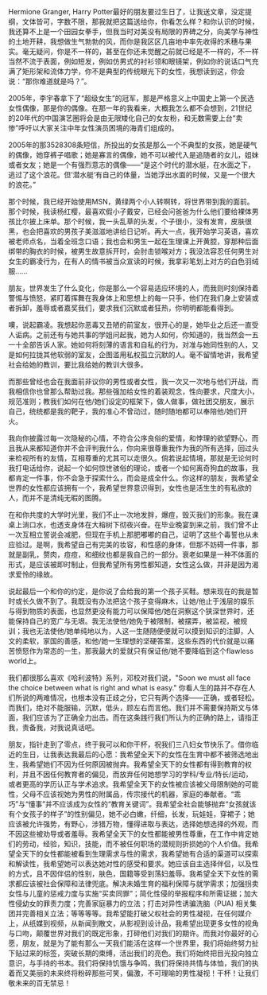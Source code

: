 Hermione Granger, Harry Potter最好的朋友要过生日了，让我送文章，没定提纲，文体皆可，字数不限，那我就把这篇送给你，你看怎么样？和你认识的时候，我还算不上是一个田园女拳手，但我当时对美没有局限的界碑之分，向美学与神性的土地开耕，我想做生气勃勃的风，而你是我区区几亩地中率先收得的禾穗与果实。毫无疑问，你是不一样的，甚至在你还未觉醒之前就已经是不一样的，不一样当然不流于表面，例如短发，例如仿男式的衬衫领和眼镜架，例如你的说话口气充满了矩形架和流体力学，你不是典型的传统眼光下的女性，我想读到这，你会说：“那你难道就是吗？”。

2005年，李宇春拿下了“超级女生”的冠军，那是严格意义上中国史上第一个民选女性偶像，那是你的偶像。在那一年的我看来，大概我怎么都不会想到，21世纪的20年代的中国演艺圈将会是由无限矮化自己的女友粉，和无数需要上台“卖惨”呼吁以大家关注中年女性演员困境的海青们组成的。

2005年的那3528308条短信，所投出的女孩是那么一个不典型的女孩，她是硬气的偶像，她穿裤子唱歌；她是寡言的偶像，她不可以被代入是追随者的女儿，姐妹或者女友；她是一个有强烈意志的偶像——“是这个时代的潜水艇，在水面之下，逃过了这个浪花。但’潜水艇‘有自己的体量，当她浮出水面的时候，又是一个很大的浪花。”

那个时候，我已经开始使用MSN，黄绿两个小人转啊转，将世界带到我的面前。那个时候，我读杨红樱，最喜欢假小子戴安，已经会问爸爸为什么他们要给裸体男孩比尔披上床单。那个时候，我一头乱草的头发，个子很小，没有发育，皮肤很黑，也会把喜欢的男孩子美滋滋地讲给日记听。再大一点，我开始学习英语，喜欢被老师点名，当着全班念口语；我也会和男生一起在生理课上开黄腔，穿那种后面绑带的胸衣的时候，被男生故意拆开时，会肘击锁喉对方；我没法容忍任何男生对女生的霸凌行为，在有人的情书被当众宣读的时候，我拿彩笔划上对方的白色羽绒服......

朋友，世界发生了什么变化，你是那么一个容易适应环境的人，而我则时刻保持着警惕与愤怒，紧盯着挥舞在我身体上和思想上的每一只手，他们在我们身上安装或者拆卸，羞辱或者嘉奖我们，要求我们沉默或者狂热，你明明都能看得到。

噢，说起霸凌。我想起你恶毒又丑陋的前室友，很开心的是，她毕业之后还一直受人诟病。之前还有与她共事的学姐问起我，她为人如何，你知道的，我当然会一五一十全部告诉人家。她如何将刻薄的语言和自私的行为，对准与她同性别的人，又是如何拉拢其他软弱的室友，企图滥用私权孤立沉默的人。毫不留情地讲，我希望社会给她的教训，要比我给她的教训大很多。

而那些曾经也会在我面前非议你的男性或者女性，我一次又一次地与他们开战，而我相信你也曾那么帮助过我。那些强加给女性的着装观念，性向要求，尺度大小，规范准则；教我们如何在他/她们设定的框架下，做人做事，做社团交朋友，展示自己，统统都是我的靶子，我的准心不曾动过，随时随地都可以奉陪他/她们开火。

我向你披露过每一次隐秘的心情，不符合公序良俗的爱情，和悖理的欲望野心，而且我从来都知道你并不会评判我什么，你向来很尊重我作为我的所有选择，回过头来检视所有的友情，互相尊重的尤其可以走很久。倘若说起情境，那就是无论何时我打电话给你，说起一个如何惊世骇俗的理论，或者一个如何离奇狗血的故事，我都肯定一件事，你不会急于探索什么，而会是成全什么。你这样的朋友，我希望全世界的女性都应该拥有一个，我希望世界意识得到，女性也是活生生的有私欲的人，而并不是清纯无暇的图腾。

在和你共度的大学时光里，我们不止一次地发胖，爆痘，毁灭我们的形象。我在课桌上淌口水，也透支身体在大榕树下彻夜兴奋。在毕业晚宴到来之前，我们曾不止一次互相立誓说会减肥，但现在手机上那肥嘟嘟的自己，证明了这些个毒誓也从未应验过。是啊，我希望自己有完美的妆容，和性感的身体，但那不妨碍一件事，那就是副乳，赘肉，痘痘，和细纹也都是我自己的一部分。衰老如果是一种不体面的形式，是应该被即时制止，但我希望所有男性都知道，女性这么做，并非是因为渴求爱怜的缘故。

说起最后一个和你的约定，是你说了会给我的第一个孩子买鞋。想来现在的我是暂时或长久做不到了。我既没有办法把这个孩子变得麻木，让她/他止于浅层的娱乐与得到物质的表面，也显然更没有能力可以保障他/她在洞察这个狭深世界时，还能保持自己的宽广与无垠。我无法使他/她免于被限制，被摆弄，被监视，被规训；我也无法使他/她单纯地以为，人这一生随随便便就可以摸到知识的注脚，人文的柔软，家国的善感，和他/她一生理想的坚硬答案，这些东西的代价就是以痛苦愤怒作为常态的一生，那我最大的爱就只有保证他/她不要降临到这个flawless world上。

我们都很那么喜欢《哈利波特》系列，邓校对我们说，"Soon we must all face the choice between what is right and what is easy." 你看人生的路并不存在人们所说的两难情况，也根本没有正歧之分，它只有两个选择——正确，或者轻松。而我们，绝对不能服输，沉默，低头，顾左右而言他。我们并不需要保持斯文与体面，我们应该为了正确全力出击。而在这条践行我们所认为的正确的路上，请指正我，责备我，对我说真话吧。

朋友，指针走到了零点，终于我可以和你干杯，祝我们三八妇女节快乐了。借你临近的生日，让我表达我最后的心愿：我希望全天下的女性在生育中都不被筛选地出生，我希望她们不因为任何原因被抛弃。我希望全天下的女性都有得到教育的权利，并且不因任何教育者的偏见，而放弃任何她想学习的学科/专业/特长/运动，或者更高的学历认正与学术追求。我希望全天下的女性被应该被父母限制她的可能性，父母不应该视她为男性的附属品，传宗接代的机器，家庭的奉献者。“乖巧”与“懂事”并不应该成为女性的“教育关键词”。我希望全社会能够抛弃“女孩就该有个女孩子的样子”的性别偏见，她不必白嫩，纤细，长发，玩娃娃，穿裙子；她应该被允许强势，有野心，涉猎万物，懂得进取与表达，选择她想选择的外观，而不因这些被劝导或者羞辱。我希望全天下的女性都能被男性尊重，在工作中肯定她们的劳动，经验，知识，技能，而不被任何职场的潜规则折损她的个人价值。我希望全天下的女性都能被看到生理需求与性的需求，我希望她有合适的渠道可以探索和解读性，我希望她可以表达她对性的感受和要求。她应该自主选择伴侣，以及性的方式，且不因伴侣的性别，肤色，国籍等受到荡妇羞辱。我希望全天下女性的需求都应该被社会保障和法律兜底。解决未婚生育的福利保障与就学需求；加强拐卖女性与儿童的惩戒力度与实施“买卖同罪”；简化性侵的举报程序和所需证据；加大性侵幼女的罪责力度；完善家庭暴力的立法；打击对异性诱骗洗脑（PUA) 相关集团并完善相关立法；等等等等。我希望能打破父权社会的男性凝视，在任何媒介上，从纸媒到视频，从新闻到散文，从影视到设计品，我希望出现更多女性的视角与口吻，颠覆世界对我们的既定形象，打碎他们对我们的期许。而我对你最好的心愿，朋友，就是为了能有那么一天我们能活在这样一个世界里，我们将始终努力扯下贴过来的标签，突破长期的束缚，活出我们的亮色。我们将始终把目光投向独立意识，与手持的书本。我们将保持饥饿与争鸣，我们将保持共情与体恤，我们的执着而又美丽的未来终将粉碎那些可笑，偏激，不可理喻的男性凝视！干杯！让我们敬未来的百无禁忌！
